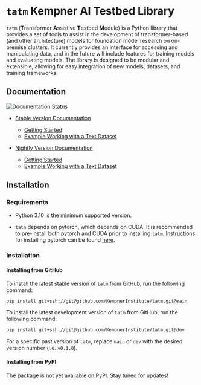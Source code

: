 # `tatm` Kempner AI Testbed Library

`tatm` (**T**ransformer **A**ssistive **T**estbed **M**odule) is a Python library that provides a set of tools to assist in the development of transformer-based (and other architecture) models for foundation model research on on-premise clusters. It currently provides an interface for accessing and manipulating data, and in the future will include features for training models and evaluating models. The library is designed to be modular and extensible, allowing for easy integration of new models, datasets, and training frameworks.

## Documentation

[![Documentation Status](https://readthedocs.org/projects/tatm/badge/?version=latest)](https://tatm.readthedocs.io/en/latest/?badge=latest)

- [Stable Version Documentation](https://tatm.readthedocs.io/en/latest/index.html)
   - [Getting Started](https://tatm.readthedocs.io/en/latest/getting_started.html)
   - [Example Working with a Text Dataset](https://tatm.readthedocs.io/en/latest/text_dataset.html)

- [Nightly Version Documentation](https://kempnerinstitute.github.io/tatm/)
   - [Getting Started](https://kempnerinstitute.github.io/tatm/getting_started.html)
   - [Example Working with a Text Dataset](https://kempnerinstitute.github.io/tatm/text_dataset.html)

## Installation

### Requirements

- Python 3.10 is the minimum supported version. 

- `tatm` depends on pytorch, which depends on CUDA. It is recommended to pre-install both pytorch and CUDA prior to installing `tatm`. Instructions for installing pytorch can be found [here](https://pytorch.org/get-started/locally/).

### Installation

#### Installing from GitHub

To install the latest stable version of `tatm` from GitHub, run the following command:

```bash
pip install git+ssh://git@github.com/KempnerInstitute/tatm.git@main
```

To install the latest development version of `tatm` from GitHub, run the following command:

```bash
pip install git+ssh://git@github.com/KempnerInstitute/tatm.git@dev
```

For a specific past version of `tatm`, replace `main` or `dev` with the desired version number (i.e. `v0.1.0`).

#### Installing from PyPI

The package is not yet available on PyPI. Stay tuned for updates!